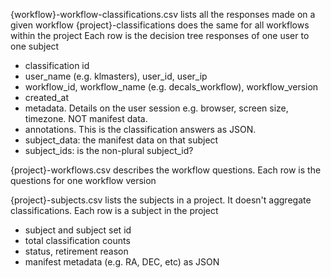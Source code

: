 
{workflow}-workflow-classifications.csv lists all the responses made on a given workflow
{project}-classifications does the same for all workflows within the project
Each row is the decision tree responses of one user to one subject
- classification id
- user_name (e.g. klmasters), user_id, user_ip
- workflow_id, workflow_name (e.g. decals_workflow), workflow_version
- created_at
- metadata. Details on the user session e.g. browser, screen size, timezone. NOT manifest data.
- annotations. This is the classification answers as JSON.
- subject_data: the manifest data on that subject
- subject_ids: is the non-plural subject_id?

{project}-workflows.csv describes the workflow questions.
Each row is the questions for one workflow version


{project}-subjects.csv lists the subjects in a project. It doesn't aggregate classifications.
Each row is a subject in the project
- subject and subject set id
- total classification counts
- status, retirement reason
- manifest metadata (e.g. RA, DEC, etc) as JSON
